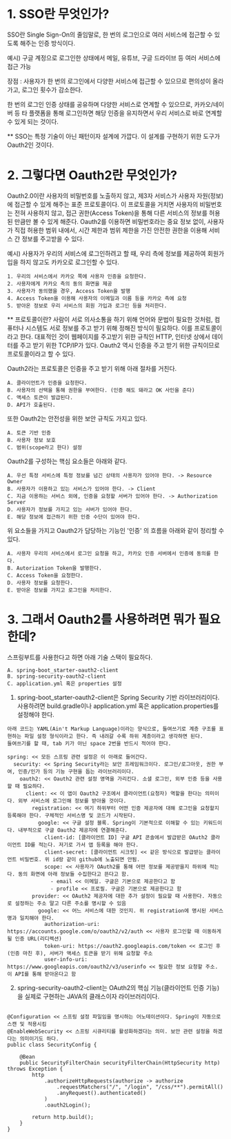 # 1. SSO란 무엇인가?

SSO란 Single Sign-On의 줄임말로, 한 번의 로그인으로 여러 서비스에 접근할 수 있도록 해주는 인증 방식이다.

예시) 구글 계정으로 로그인한 상태에서 메일, 유튜브, 구글 드라이브 등 여러 서비스에 접근 가능

장점 : 사용자가 한 번의 로그인에서 다양한 서비스에 접근할 수 있으므로 편의성이 올라가고, 로그인 횟수가 감소한다.

한 번의 로그인 인증 상태를 공유하며 다양한 서비스로 연계할 수 있으므로, 카카오/네이버 등 타 플랫폼을 통해 로그인하면 해당 인증을 유지하면서 우리 서비스로 바로 연계할 수 있게 되는 것이다.

** SSO는 특정 기술이 아닌 패턴이자 설계에 가깝다. 이 설계를 구현하기 위한 도구가 Oauth2인 것이다.

# 2. 그렇다면 Oauth2란 무엇인가?

Oauth2.0이란 사용자의 비밀번호를 노출하지 않고, 제3자 서비스가 사용자 자원(정보)에 접근할 수 있게 해주는 표준 프로토콜이다. 이 프로토콜을 거치면 사용자의 비밀번호는 전혀 사용하지 않고, 접근 권한(Access Token)을 통해 다른 서비스의 정보를 허용된 만큼만 볼 수 있게 해준다.
Oauth2를 이용하면 비밀번호라는 중요 정보 없이, 사용자가 직접 허용한 범위 내에서, 시간 제한과 범위 제한을 가진 안전한 권한을 이용해 서비스 간 정보를 주고받을 수 있다.

예시) 사용자가 우리의 서비스에 로그인하려고 할 때, 우리 측에 정보를 제공하여 회원가입을 하지 않고도 카카오로 로그인할 수 있다.

```
1. 우리의 서비스에서 카카오 쪽에 사용자 인증을 요청한다.
2. 사용자에게 카카오 측의 동의 화면을 제공
3. 사용자가 동의했을 경우, Access Token을 발행
4. Access Token을 이용해 사용자의 이메일과 이름 등을 카카오 측에 요청
5. 받아온 정보로 우리 서비스의 회원 가입과 로그인 등을 처리한다.
```

** 프로토콜이란? 사람이 서로 의사소통을 하기 위해 언어와 문법이 필요한 것처럼, 컴퓨터나 시스템도 서로 정보를 주고 받기 위해 정해진 방식이 필요하다. 이를 프로토콜이라고 한다. 대표적인 것이 웹페이지를 주고받기 위한 규칙인 HTTP, 인터넷 상에서 데이터를 주고 받기 위한 TCP/IP가 있다. Oauth2 역시 인증을 주고 받기 위한 규칙이므로 프로토콜이라고 할 수 있다.

Oauth2라는 프로토콜은 인증을 주고 받기 위해 아래 절차를 거친다.

```
A. 클라이언트가 인증을 요청한다.
B. 사용자의 선택을 통해 권한을 부여한다. (인증 해도 돼라고 OK 사인을 준다)
C. 액세스 토큰이 발급된다.
D. API가 호출된다.
```

또한 Oauth2는 안전성을 위한 보안 규칙도 가지고 있다.

```
A. 토큰 기반 인증
B. 사용자 정보 보호
C. 범위(scope라고 한다) 설정
```

Oauth2를 구성하는 핵심 요소들은 아래와 같다.

```
A. 우선 특정 서비스에 특정 정보를 넘긴 상태의 사용자가 있어야 한다. -> Resource Owner
B. 사용자가 이용하고 있는 서비스가 있어야 한다. -> Client
C. 지금 이용하는 서비스 외에, 인증을 요청할 서버가 있어야 한다. -> Authorization Server
D. 사용자가 정보를 가지고 있는 서버가 있어야 한다.
E. 해당 정보에 접근하기 위한 인증 수단이 있어야 한다.
```

위 요소들을 가지고 Oauth2가 담당하는 기능인 '인증' 의 흐름을 아래와 같이 정리할 수 있다.

```
A. 사용자 우리의 서비스에서 로그인 요청을 하고, 카카오 인증 서버에서 인증에 동의를 한다.
B. Autorization Token을 발행한다.
C. Access Token을 요청한다.
D. 사용자 정보를 요청한다.
E. 받아온 정보를 가지고 로그인을 처리한다.
```

# 3. 그래서 Oauth2를 사용하려면 뭐가 필요한데?

스프링부트를 사용한다고 하면 아래 기술 스택이 필요하다.

```
A. spring-boot_starter-oauth2-client
B. spring-security-oauth2-client
C. application.yml 혹은 properties 설정
```

1. spring-boot_starter-oauth2-client은 Spring Security 기반 라이브러리이다. 사용하려면 build.gradle이나 application.yml 혹은 application.properties를 설정해야 한다.

``` spring-boot_starter-oauth2-client 설정 코드(일단 챗GPT 통해서 빠르게 수집함)
아래 코드는 YAML(Ain't Markup Language)이라는 양식으로, 들여쓰기로 계층 구조를 표현하는 파일 설정 형식이라고 한다. 즉 내려갈 수록 하위 계층이라고 생각하면 된다.
들여쓰기를 할 때, tab 키가 아닌 space 2번을 반드시 적어야 한다.

spring: << 모든 스프링 관련 설정은 이 아래로 들어간다.
  security: << Spring Security라는 보안 프레임워크이다. 로그인/로그아웃, 권한 부여, 인증/인가 등의 기능 구현을 돕는 라이브러리이다.
    oauth2: << Oauth2 관련 설정 영역을 가리킨다. 소셜 로그인, 외부 인증 등을 사용할 때 필요하다.
      client: << 이 앱이 Oauth2 구조에서 클라이언트(요청자) 역할을 한다는 의미이다. 외부 서비스에 로그인해 정보를 받아올 것이다.
        registration: << 여기 하위부터 어떤 인증 제공자에 대해 로그인을 요청할지 등록해야 한다. 구체적인 서비스명 및 코드가 시작된다.
          google: << 구글 설정 블록. Spring이 기본적으로 이해할 수 있는 키워드이다. 내부적으로 구글 Oauth2 제공자에 연결해준다.
            client-id: [클라이언트 ID] 구글 API 콘솔에서 발급받은 OAuth2 클라이언트 ID를 적는다. 저기로 가서 앱 등록을 해야 한다.
            client-secret: [클라이언트 시크릿] << 같은 방식으로 발급받는 클라이언트 비밀번호. 위 id랑 같이 github에 노출되면 안됨.
            scope: << 사용자가 OAuth2를 통해 어떤 정보를 제공받을지 하위에 적는다. 동의 화면에 아래 정보들 수집한다고 뜬다고 함.
              - email << 이메일. 구글은 기본으로 제공한다고 함
              - profile << 프로필. 구글은 기본으로 제공한다고 함
        provider: << OAuth2 제공자에 대한 추가 설정이 필요할 때 사용한다. 자동으로 설정하는 주소 말고 다른 주소를 명시할 수 있음
          google: << 어느 서비스에 대한 것인지. 위 registration에 명시된 서비스명과 일치해야 한다.
            authorization-uri: https://accounts.google.com/o/oauth2/v2/auth << 사용자 로그인할 때 이동하게 될 인증 URL(리디렉션)
            token-uri: https://oauth2.googleapis.com/token << 로그인 후(인증 마친 후), 서버가 액세스 토큰을 받기 위해 요청할 주소
            user-info-uri: https://www.googleapis.com/oauth2/v3/userinfo << 필요한 정보 요청할 주소. 이 API를 통해 받아온다고 함
```

2. spring-security-oauth2-client는 OAuth2의 핵심 기능(클라이언트 인증 기능) 을 실제로 구현하는 JAVA의 클래스이자 라이브러리이다.

``` spring-security-oauth2-client를 활용한 소셜로그인 기본 코드(어떻게 사용하는지 뜯어봐야 하며, 우리 서비스에는 코드 변형해서 넣어야겠지..?)

@Configuration << 스프링 설정 파일임을 명시하는 어노테이션이다. Spring이 자동으로 스캔 및 적용시킴
@EnableWebSecurity << 스프링 시큐리티를 활성화하겠다는 의미. 보안 관련 설정을 하겠다는 의미이기도 하다.
public class SecurityConfig {

    @Bean
    public SecurityFilterChain securityFilterChain(HttpSecurity http) throws Exception {
        http
            .authorizeHttpRequests(authorize -> authorize
                .requestMatchers("/", "/login", "/css/**").permitAll()
                .anyRequest().authenticated()
            )
            .oauth2Login();

        return http.build();
    }
}

```
